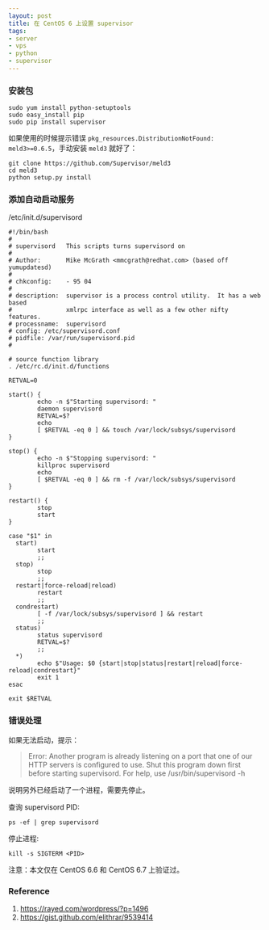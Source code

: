 ```yaml
---
layout: post
title: 在 CentOS 6 上设置 supervisor
tags:
- server
- vps
- python
- supervisor
---
```


### 安装包

    sudo yum install python-setuptools
    sudo easy_install pip
    sudo pip install supervisor

如果使用的时候提示错误 `pkg_resources.DistributionNotFound: meld3>=0.6.5`，手动安装 `meld3` 就好了：

    git clone https://github.com/Supervisor/meld3
    cd meld3
    python setup.py install

### 添加自动启动服务

/etc/init.d/supervisord

    #!/bin/bash
    #
    # supervisord   This scripts turns supervisord on
    #
    # Author:       Mike McGrath <mmcgrath@redhat.com> (based off yumupdatesd)
    #
    # chkconfig:    - 95 04
    #
    # description:  supervisor is a process control utility.  It has a web based
    #               xmlrpc interface as well as a few other nifty features.
    # processname:  supervisord
    # config: /etc/supervisord.conf
    # pidfile: /var/run/supervisord.pid
    #

    # source function library
    . /etc/rc.d/init.d/functions

    RETVAL=0

    start() {
            echo -n $"Starting supervisord: "
            daemon supervisord
            RETVAL=$?
            echo
            [ $RETVAL -eq 0 ] && touch /var/lock/subsys/supervisord
    }

    stop() {
            echo -n $"Stopping supervisord: "
            killproc supervisord
            echo
            [ $RETVAL -eq 0 ] && rm -f /var/lock/subsys/supervisord
    }

    restart() {
            stop
            start
    }

    case "$1" in
      start)
            start
            ;;
      stop)
            stop
            ;;
      restart|force-reload|reload)
            restart
            ;;
      condrestart)
            [ -f /var/lock/subsys/supervisord ] && restart
            ;;
      status)
            status supervisord
            RETVAL=$?
            ;;
      *)
            echo $"Usage: $0 {start|stop|status|restart|reload|force-reload|condrestart}"
            exit 1
    esac

    exit $RETVAL

### 错误处理

如果无法启动，提示：

>Error: Another program is already listening on a port that one of our HTTP servers is configured to use.  Shut this program down first before starting supervisord.
>For help, use /usr/bin/supervisord -h

说明另外已经启动了一个进程，需要先停止。

查询 supervisord PID:

    ps -ef | grep supervisord

停止进程:

    kill -s SIGTERM <PID>

注意：本文仅在 CentOS 6.6 和 CentOS 6.7 上验证过。

### Reference

1. <https://rayed.com/wordpress/?p=1496>
2. <https://gist.github.com/elithrar/9539414>
